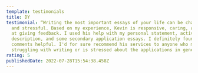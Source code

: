 ```yaml
---
template: testimonials
title: DY
testimonial: “Writing the most important essays of your life can be challenging
  and stressful. Based on my experience, Kevin is responsive, caring, and fast
  at giving feedback. I used his help with my personal statement, activities
  description, and some secondary application essays. I definitely found his
  comments helpful. I'd for sure recommend his services to anyone who might be
  struggling with writing or is stressed about the applications in general.”
rating: 5
publishedDate: 2022-07-28T15:54:38.458Z
---
```

